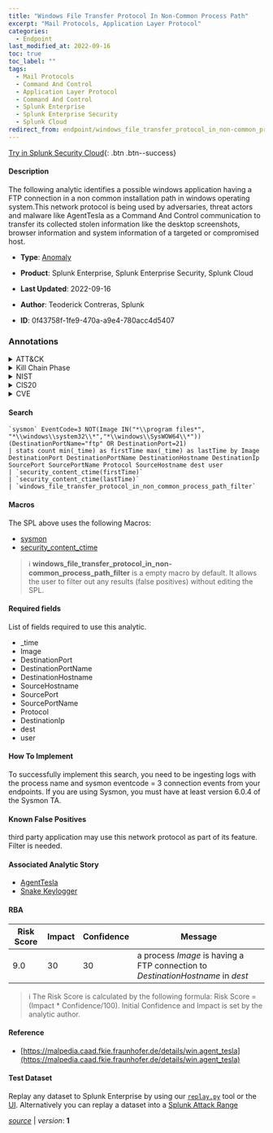 ```yaml
---
title: "Windows File Transfer Protocol In Non-Common Process Path"
excerpt: "Mail Protocols, Application Layer Protocol"
categories:
  - Endpoint
last_modified_at: 2022-09-16
toc: true
toc_label: ""
tags:
  - Mail Protocols
  - Command And Control
  - Application Layer Protocol
  - Command And Control
  - Splunk Enterprise
  - Splunk Enterprise Security
  - Splunk Cloud
redirect_from: endpoint/windows_file_transfer_protocol_in_non-common_process_path/
---
```




[Try in Splunk Security Cloud](https://www.splunk.com/en_us/cyber-security.html){: .btn .btn--success}

#### Description

The following analytic identifies a possible windows application having a FTP connection in a non common installation path in windows operating system.This network protocol is being used by adversaries, threat actors and malware like AgentTesla as a Command And Control communication to transfer its collected stolen information like the desktop screenshots, browser information and system information of a targeted or compromised host.

- **Type**: [Anomaly](https://github.com/splunk/security_content/wiki/Detection-Analytic-Types)
- **Product**: Splunk Enterprise, Splunk Enterprise Security, Splunk Cloud

- **Last Updated**: 2022-09-16
- **Author**: Teoderick Contreras, Splunk
- **ID**: 0f43758f-1fe9-470a-a9e4-780acc4d5407

### Annotations
<details>
  <summary>ATT&CK</summary>

<div markdown="1">

#### [ATT&CK](https://attack.mitre.org/)

| ID          | Technique   | Tactic         |
| ----------- | ----------- |--------------- |
| [T1071.003](https://attack.mitre.org/techniques/T1071/003/) | Mail Protocols | Command And Control |

| [T1071](https://attack.mitre.org/techniques/T1071/) | Application Layer Protocol | Command And Control |

</div>
</details>


<details>
  <summary>Kill Chain Phase</summary>

<div markdown="1">

* Command and Control


</div>
</details>


<details>
  <summary>NIST</summary>

<div markdown="1">

* DE.AE



</div>
</details>

<details>
  <summary>CIS20</summary>

<div markdown="1">

* CIS 10



</div>
</details>

<details>
  <summary>CVE</summary>

<div markdown="1">


</div>
</details>


#### Search

```
`sysmon` EventCode=3 NOT(Image IN("*\\program files*", "*\\windows\\system32\\*","*\\windows\\SysWOW64\\*")) (DestinationPortName="ftp" OR DestinationPort=21) 
| stats count min(_time) as firstTime max(_time) as lastTime by Image DestinationPort DestinationPortName DestinationHostname DestinationIp SourcePort SourcePortName Protocol SourceHostname dest user 
| `security_content_ctime(firstTime)` 
| `security_content_ctime(lastTime)` 
| `windows_file_transfer_protocol_in_non_common_process_path_filter`
```

#### Macros
The SPL above uses the following Macros:
* [sysmon](https://github.com/splunk/security_content/blob/develop/macros/sysmon.yml)
* [security_content_ctime](https://github.com/splunk/security_content/blob/develop/macros/security_content_ctime.yml)

> :information_source:
> **windows_file_transfer_protocol_in_non-common_process_path_filter** is a empty macro by default. It allows the user to filter out any results (false positives) without editing the SPL.



#### Required fields
List of fields required to use this analytic.
* _time
* Image
* DestinationPort
* DestinationPortName
* DestinationHostname
* SourceHostname
* SourcePort
* SourcePortName
* Protocol
* DestinationIp
* dest
* user



#### How To Implement
To successfully implement this search, you need to be ingesting logs with the process name and sysmon eventcode = 3 connection events from your endpoints. If you are using Sysmon, you must have at least version 6.0.4 of the Sysmon TA.
#### Known False Positives
third party application may use this network protocol as part of its feature. Filter is needed.

#### Associated Analytic Story
* [AgentTesla](/stories/agenttesla)
* [Snake Keylogger](/stories/snake_keylogger)




#### RBA

| Risk Score  | Impact      | Confidence   | Message      |
| ----------- | ----------- |--------------|--------------|
| 9.0 | 30 | 30 | a process $Image$ is having a FTP connection to $DestinationHostname$ in $dest$ |


> :information_source:
> The Risk Score is calculated by the following formula: Risk Score = (Impact * Confidence/100). Initial Confidence and Impact is set by the analytic author.


#### Reference

* [https://malpedia.caad.fkie.fraunhofer.de/details/win.agent_tesla](https://malpedia.caad.fkie.fraunhofer.de/details/win.agent_tesla)



#### Test Dataset
Replay any dataset to Splunk Enterprise by using our [`replay.py`](https://github.com/splunk/attack_data#using-replaypy) tool or the [UI](https://github.com/splunk/attack_data#using-ui).
Alternatively you can replay a dataset into a [Splunk Attack Range](https://github.com/splunk/attack_range#replay-dumps-into-attack-range-splunk-server)




[*source*](https://github.com/splunk/security_content/tree/develop/detections/endpoint/windows_file_transfer_protocol_in_non-common_process_path.yml) \| *version*: **1**